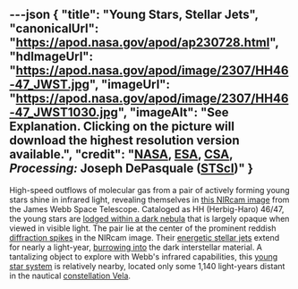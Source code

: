 ---json
{
  "title": "Young Stars, Stellar Jets",
  "canonicalUrl": "https://apod.nasa.gov/apod/ap230728.html",
  "hdImageUrl": "https://apod.nasa.gov/apod/image/2307/HH46-47_JWST.jpg",
  "imageUrl": "https://apod.nasa.gov/apod/image/2307/HH46-47_JWST1030.jpg",
  "imageAlt": "See Explanation. Clicking on the picture will download the highest resolution version available.",
  "credit": "[NASA](https://www.nasa.gov/), [ESA](https://www.esa.int/), [CSA](https://www.asc-csa.gc.ca/eng/), _Processing:_ Joseph DePasquale ([STScI](https://www.stsci.edu/))"
}
---

High-speed outflows of molecular gas from a pair of actively forming young stars shine in infrared light, revealing themselves in [this NIRcam image](https://webbtelescope.org/contents/media/images/2023/131/01H53089T1FMZZN48VD4Z73FRC) from the James Webb Space Telescope. Cataloged as HH (Herbig-Haro) 46/47, the young stars are [lodged within a dark nebula](https://www.eso.org/public/ireland/images/eso1336c/) that is largely opaque when viewed in visible light. The pair lie at the center of the prominent reddish [diffraction spikes](https://webbtelescope.org/contents/media/images/01G529MX46J7AFK61GAMSHKSSN) in the NIRcam image. Their [energetic stellar jets](https://webbtelescope.org/contents/media/images/2018/53/4266-Image?Tag=Stellar%20Jets) extend for nearly a light-year, [burrowing into](https://www.spitzer.caltech.edu/image/ssc2003-06f-embedded-outflow-in-hh-46-47) the dark interstellar material. A tantalizing object to explore with Webb's infrared capabilities, this [young star system](http://arxiv.org/abs/astro-ph/0304258) is relatively nearby, located only some 1,140 light-years distant in the nautical [constellation Vela](http://www.hawastsoc.org/deepsky/vel/index.html).
